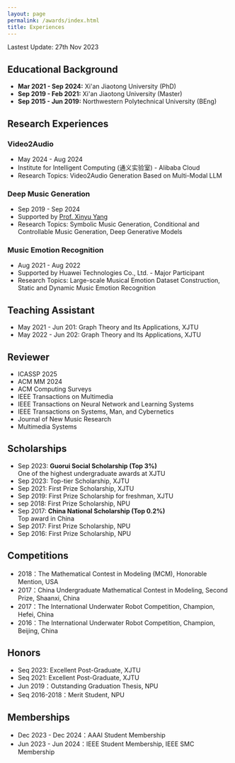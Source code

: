 ```yaml
---
layout: page
permalink: /awards/index.html
title: Experiences
---
```


Lastest Update: 27th Nov 2023 &nbsp; 
<!--[中文版本 (Chinese Version)](https://caihanlin.com/file/awards-zh/)-->

## Educational Background

- **Mar 2021 - Sep 2024:** Xi'an Jiaotong University (PhD)
- **Sep 2019 - Feb 2021:** Xi'an Jiaotong University (Master)
- **Sep 2015 - Jun 2019:** Northwestern Polytechnical University (BEng)

## Research Experiences
### Video2Audio
- May 2024 - Aug 2024
- Institute for Intelligent Computing (通义实验室) - Alibaba Cloud
- Research Topics: Video2Audio Generation Based on Multi-Modal LLM 
  
### Deep Music Generation
- Sep 2019 - Sep 2024
- Supported by [Prof. Xinyu Yang](https://gr.xjtu.edu.cn/en/web/xyyang/)
- Research Topics: Symbolic Music Generation, Conditional and Controllable Music Generation, Deep Generative Models<br>

### Music Emotion Recognition
- Aug 2021 - Aug 2022
- Supported by Huawei Technologies Co., Ltd. - Major Participant
- Research Topics: Large-scale Musical Emotion Dataset Construction, Static and Dynamic Music Emotion Recognition

## Teaching Assistant
- May 2021 - Jun 201: Graph Theory and Its Applications, XJTU
- May 2022 - Jun 202: Graph Theory and Its Applications, XJTU


## Reviewer
- ICASSP 2025
- ACM MM 2024
- ACM Computing Surveys
- IEEE Transactions on Multimedia
- IEEE Transactions on Neural Network and Learning Systems
- IEEE Transactions on Systems, Man, and Cybernetics
- Journal of New Music Research
- Multimedia Systems

## Scholarships

- Sep 2023: **Guorui Social Scholarship (Top 3%)**<br>One of the highest undergraduate awards at XJTU
- Sep 2023: Top-tier Scholarship, XJTU
- Sep 2021: First Prize Scholarship, XJTU
- Sep 2019: First Prize Scholarship for freshman, XJTU
- sep 2018: First Prize Scholarship, NPU
- Sep 2017: **China National Scholarship (Top 0.2%)**<br>Top award in China
- Sep 2017: First Prize Scholarship, NPU
- Sep 2016: First Prize Scholarship, NPU

## Competitions

- 2018：The Mathematical Contest in Modeling (MCM), Honorable Mention, USA
- 2017：China Undergraduate Mathematical Contest in Modeling, Second Prize, Shaanxi, China
- 2017：The International Underwater Robot Competition, Champion, Hefei, China
- 2016：The International Underwater Robot Competition, Champion, Beijing, China
  
## Honors

- Seq 2023: Excellent Post-Graduate, XJTU
- Seq 2021: Excellent Post-Graduate, XJTU
- Jun 2019：Outstanding Graduation Thesis, NPU 
- Seq 2016-2018：Merit Student, NPU


## Memberships

- Dec 2023 - Dec 2024：AAAI Student Membership
- Jun 2023 - Jun 2024：IEEE Student Membership, IEEE SMC Membership
